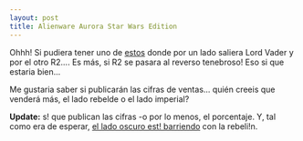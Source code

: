 ```yaml
---
layout: post
title: Alienware Aurora Star Wars Edition
---
```


Ohhh! Si pudiera tener uno de <a href="http://www.alienware.com/starwars_pages/awswaurora.aspx">estos</a> donde por un lado saliera Lord Vader y por el otro R2.... Es m&#225;s, si R2 se pasara al reverso tenebroso! Eso si que estaria bien...

Me gustaria saber si publicar&#225;n las cifras de ventas... qui&#233;n creeis que vender&#225; m&#225;s, el lado rebelde o el lado imperial?

**Update:** s! que publican las cifras -o por lo menos, el porcentaje. Y, tal como era de esperar, [el lado oscuro est! barriendo](http://www.alienware.com/starwars_pages/faceoff.aspx) con la rebeli!n.
